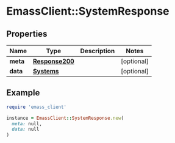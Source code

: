 # EmassClient::SystemResponse

## Properties

| Name | Type | Description | Notes |
| ---- | ---- | ----------- | ----- |
| **meta** | [**Response200**](Response200.md) |  | [optional] |
| **data** | [**Systems**](Systems.md) |  | [optional] |

## Example

```ruby
require 'emass_client'

instance = EmassClient::SystemResponse.new(
  meta: null,
  data: null
)
```

